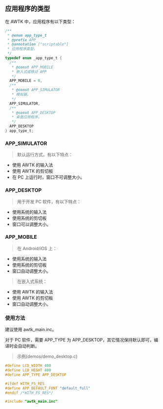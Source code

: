 ## 应用程序的类型

在 AWTK 中，应用程序有以下类型：

```c
/**
 * @enum app_type_t
 * @prefix APP_
 * @annotation ["scriptable"]
 * 应用程序类型。
 */
typedef enum _app_type_t {
  /**
   * @const APP_MOBILE
   * 嵌入式或移动 APP
   */
  APP_MOBILE = 0,
  /**
   * @const APP_SIMULATOR
   * 模拟器。
   */
  APP_SIMULATOR,
  /**
   * @const APP_DESKTOP
   * 桌面应用程序。
   */
  APP_DESKTOP
} app_type_t;
```

### APP_SIMULATOR

> 默认运行方式，有以下特点：

* 使用 AWTK 的输入法
* 使用 AWTK 的剪切板
* 在 PC 上运行时，窗口不可调整大小。

### APP_DESKTOP
> 用于开发 PC 软件，有以下特点：

* 使用系统的输入法
* 使用系统的剪切板
* 窗口可以调整大小。

### APP_MOBILE

> 在 Android/iOS 上：
* 使用系统的输入法
* 使用系统的剪切板
* 窗口自动调整大小。

> 在嵌入式系统：
* 使用 AWTK 的输入法
* 使用 AWTK 的剪切板
* 窗口自动调整大小。

### 使用方法

建议使用 awtk_main.inc。

对于 PC 软件，需要 APP\_TYPE 为 APP\_DESKTOP，其它情况保持默认即可，编译时会自动判断。

> 示例(demos/demo_desktop.c)

```c
#define LCD_WIDTH 400
#define LCD_HEGHT 400
#define APP_TYPE APP_DESKTOP

#ifdef WITH_FS_RES
#define APP_DEFAULT_FONT "default_full"
#endif /*WITH_FS_RES*/

#include "awtk_main.inc"
```
